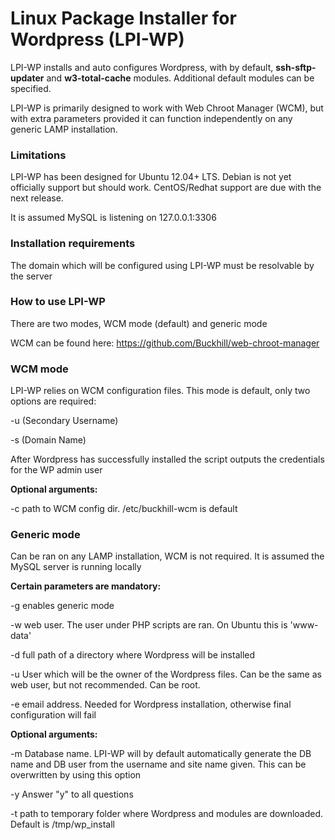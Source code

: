 Linux Package Installer for Wordpress (LPI-WP) 
==================

LPI-WP installs and auto configures Wordpress, with by default, **ssh-sftp-updater** and **w3-total-cache** modules.  Additional default modules can be specified.

LPI-WP is primarily designed to work with Web Chroot Manager (WCM), but with extra parameters provided it can function independently on any generic LAMP installation.

### Limitations

LPI-WP has been designed for Ubuntu 12.04+ LTS.  Debian is not yet officially support but should work. CentOS/Redhat support are due with the next release.

It is assumed MySQL is listening on 127.0.0.1:3306

### Installation requirements

The domain which will be configured using LPI-WP must be resolvable by the server

### How to use LPI-WP

There are two modes, WCM mode (default) and generic mode

WCM can be found here: https://github.com/Buckhill/web-chroot-manager

### WCM mode

LPI-WP relies on WCM configuration files. This mode is default, only two options are required:

-u (Secondary Username)

-s (Domain Name)

After Wordpress has successfully installed the script outputs the credentials for the WP admin user

**Optional arguments:**

-c path to WCM config dir. /etc/buckhill-wcm is default

### Generic mode

Can be ran on any LAMP installation, WCM is not required.  It is assumed the MySQL server is running locally

**Certain parameters are mandatory:**

-g enables generic mode

-w web user. The user under PHP scripts are ran. On Ubuntu this is 'www-data'

-d full path of a directory where Wordpress will be installed

-u User which will be the owner of the Wordpress files. Can be the same as web user, but not recommended. Can be root.

-e email address. Needed for Wordpress installation, otherwise final configuration will fail

**Optional arguments:**

-m Database name. LPI-WP will by default automatically generate the DB name and DB user from the username and site name given.  This can be overwritten by using this option

-y Answer "y" to all questions

-t path to temporary folder where Wordpress and modules are downloaded. Default is /tmp/wp_install
